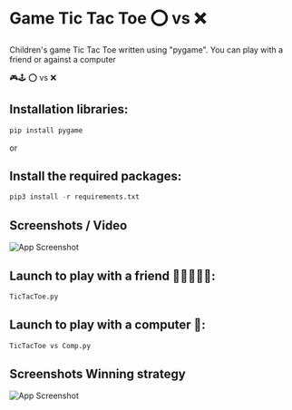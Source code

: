 
# Game Tic Tac Toe   ⭕  vs  ❌

Children's game Tic Tac Toe  written using "pygame". 
You can play with a friend or against a computer

🎮🕹         ⭕  vs  ❌


## Installation libraries:

```python
pip install pygame
```
or
## Install the required packages:

```python
pip3 install -r requirements.txt
```

## Screenshots / Video

![App Screenshot](screenshot/pic.gif)

## Launch to play with a friend 🧑🏼‍🤝‍🧑🏻:

```python
TicTacToe.py
```
## Launch to play with a computer 🤖:

```python
TicTacToe vs Comp.py
```

## Screenshots Winning strategy

![App Screenshot](img/algoritm.gif)